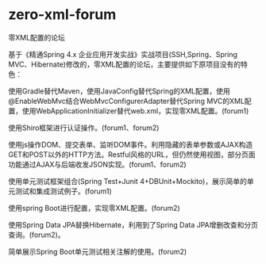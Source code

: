# zero-xml-forum
零XML配置的论坛

基于《精通Spring 4.x 企业应用开发实战》实战项目(SSH,Spring、Spring MVC、Hibernate)修改的，零XML配置的论坛，主要提供如下原项目没有的特色：

使用Gradle替代Maven，使用JavaConfig替代Spring的XML配置，使用@EnableWebMvc结合WebMvcConfigurerAdapter替代Spring MVC的XML配置，使用WebApplicationInitializer替代web.xml，实现零XML配置。(forum1)

使用Shiro框架进行认证操作。(forum1、forum2)

使用js操作DOM、提交表单、监听DOM事件。利用隐藏的表单参数或AJAX构造GET和POST以外的HTTP方法。Restful风格的URL，但仍然使用视图，部分页面功能通过AJAX与后端收发JSON实现。(forum1、forum2)

使用单元测试框架组合(Spring Test+Junit 4+DBUnit+Mockito)，展示简单的单元测试和集成测试例子。(forum1)



使用spring Boot进行配置，实现零XML配置。(forum2)

使用Spring Data JPA替换Hibernate，利用到了Spring Data JPA增删改查和分页查询。(forum2)。

简单展示Spring Boot单元测试相关注解的使用。(forum2)

